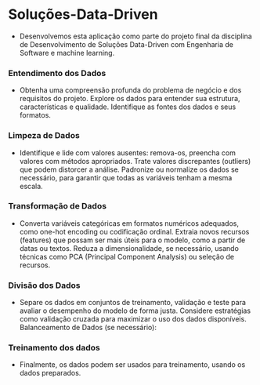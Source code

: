 # Soluções-Data-Driven

- Desenvolvemos esta aplicação como parte do projeto final da disciplina de Desenvolvimento de Soluções Data-Driven com Engenharia de Software e machine learning.

### Entendimento dos Dados
- Obtenha uma compreensão profunda do problema de negócio e dos requisitos do projeto.
Explore os dados para entender sua estrutura, características e qualidade.
Identifique as fontes dos dados e seus formatos.

### Limpeza de Dados
- Identifique e lide com valores ausentes: remova-os, preencha com valores com métodos apropriados.
Trate valores discrepantes (outliers) que podem distorcer a análise.
Padronize ou normalize os dados se necessário, para garantir que todas as variáveis tenham a mesma escala.

### Transformação de Dados
- Converta variáveis categóricas em formatos numéricos adequados, como one-hot encoding ou codificação ordinal.
Extraia novos recursos (features) que possam ser mais úteis para o modelo, como a partir de datas ou textos.
Reduza a dimensionalidade, se necessário, usando técnicas como PCA (Principal Component Analysis) ou seleção de recursos.

### Divisão dos Dados
- Separe os dados em conjuntos de treinamento, validação e teste para avaliar o desempenho do modelo de forma justa.
Considere estratégias como validação cruzada para maximizar o uso dos dados disponíveis.
Balanceamento de Dados (se necessário):

### Treinamento dos dados
- Finalmente, os dados podem ser usados para treinamento, usando os dados preparados.
